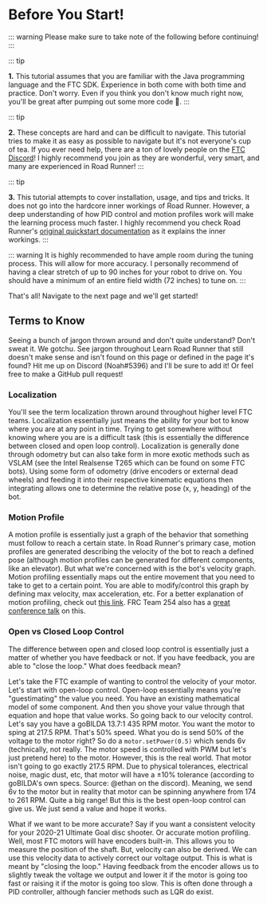 # Before You Start!

::: warning
Please make sure to take note of the following before continuing!
:::

::: tip

**1.** This tutorial assumes that you are familiar with the Java programming language and the FTC SDK. Experience in both come with both time and practice. Don't worry. Even if you think you don't know much right now, you'll be great after pumping out some more code 👊.
:::

::: tip

**2.** These concepts are hard and can be difficult to navigate. This tutorial tries to make it as easy as possible to navigate but it's not everyone's cup of tea. If you ever need help, there are a ton of lovely people on the [FTC Discord](https://discord.gg/first-tech-challenge)! I highly recommend you join as they are wonderful, very smart, and many are experienced in Road Runner!
:::

::: tip

**3.** This tutorial attempts to cover installation, usage, and tips and tricks. It does not go into the hardcore inner workings of Road Runner. However, a deep understanding of how PID control and motion profiles work will make the learning process much faster. I highly recommend you check Road Runner's [original quickstart documentation](https://acme-robotics.gitbook.io/road-runner/quickstart/introduction) as it explains the inner workings.
:::

::: warning
It is highly recommended to have ample room during the tuning process. This will allow for more accuracy. I personally recommend of having a clear stretch of up to 90 inches for your robot to drive on. You should have a minimum of an entire field width (72 inches) to tune on.
:::

<div class="flex justify-center">
That's all! Navigate to the next page and we'll get started!
</div>

## Terms to Know

Seeing a bunch of jargon thrown around and don't quite understand? Don't sweat it. We gotchu. See jargon throughout Learn Road Runner that still doesn't make sense and isn't found on this page or defined in the page it's found? Hit me up on Discord (Noah#5396) and I'll be sure to add it! Or feel free to make a GitHub pull request!

### Localization

You'll see the term localization thrown around throughout higher level FTC teams. Localization essentially just means the ability for your bot to know where you are at any point in time. Trying to get somewhere without knowing where you are is a difficult task (this is essentially the difference between closed and open loop control). Localization is generally done through odometry but can also take form in more exotic methods such as VSLAM (see the Intel Realsense T265 which can be found on some FTC bots). Using some form of odometry (drive encoders or external dead wheels) and feeding it into their respective kinematic equations then integrating allows one to determine the relative pose (x, y, heading) of the bot.

### Motion Profile

A motion profile is essentially just a graph of the behavior that something must follow to reach a certain state. In Road Runner's primary case, motion profiles are generated describing the velocity of the bot to reach a defined pose (although motion profiles can be generated for different components, like an elevator). But what we're concerned with is the bot's velocity graph. Motion profiling essentially maps out the entire movement that you need to take to get to a certain point. You are able to modify/control this graph by defining max velocity, max acceleration, etc. For a better explanation of motion profiling, check out [this link](https://www.motioncontroltips.com/what-is-a-motion-profile/). FRC Team 254 also has a [great conference talk](https://www.youtube.com/watch?v=8319J1BEHwM) on this.

### Open vs Closed Loop Control

The difference between open and closed loop control is essentially just a matter of whether you have feedback or not. If you have feedback, you are able to "close the loop." What does feedback mean?

Let's take the FTC example of wanting to control the velocity of your motor. Let's start with open-loop control. Open-loop essentially means you're "guestimating" the value you need. You have an existing mathematical model of some component. And then you shove your value through that equation and hope that value works. So going back to our velocity control. Let's say you have a goBILDA 13.7:1 435 RPM motor. You want the motor to sping at 217.5 RPM. That's 50% speed. What you do is send 50% of the voltage to the motor right? So do a `motor.setPower(0.5)` which sends 6v (technically, not really. The motor speed is controlled with PWM but let's just pretend here) to the motor. However, this is the real world. That motor isn't going to go exactly 217.5 RPM. Due to physical tolerances, electrical noise, magic dust, etc, that motor will have a ±10% tolerance (according to goBILDA's own specs. Source: @ethan on the discord). Meaning, we send 6v to the motor but in reality that motor can be spinning anywhere from 174 to 261 RPM. Quite a big range! But this is the best open-loop control can give us. We just send a value and hope it works.

What if we want to be more accurate? Say if you want a consistent velocity for your 2020-21 Ultimate Goal disc shooter. Or accurate motion profiling. Well, most FTC motors will have encoders built-in. This allows you to measure the position of the shaft. But, velocity can also be derived. We can use this velocity data to actively correct our voltage output. This is what is meant by "closing the loop." Having feedback from the encoder allows us to slightly tweak the voltage we output and lower it if the motor is going too fast or raising it if the motor is going too slow. This is often done through a PID controller, although fancier methods such as LQR do exist.
